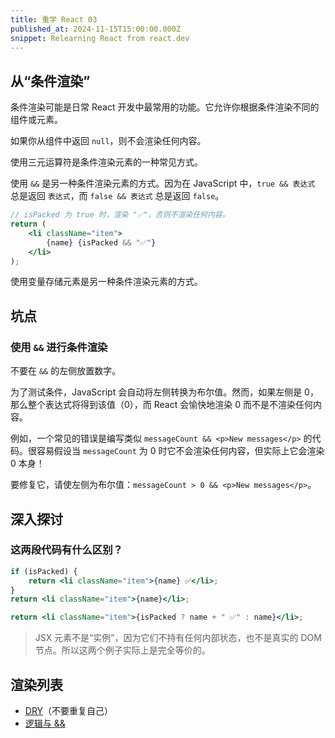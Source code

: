 ```yaml
---
title: 重学 React 03
published_at: 2024-11-15T15:00:00.000Z
snippet: Relearning React from react.dev
---
```


## 从“条件渲染”

条件渲染可能是日常 React 开发中最常用的功能。它允许你根据条件渲染不同的组件或元素。

如果你从组件中返回 `null`，则不会渲染任何内容。

使用三元运算符是条件渲染元素的一种常见方式。

使用 `&&` 是另一种条件渲染元素的方式。因为在 JavaScript 中，`true && 表达式`
总是返回 `表达式`，而 `false && 表达式` 总是返回 `false`。

```jsx
// isPacked 为 true 时，渲染 "✅"，否则不渲染任何内容。
return (
    <li className="item">
        {name} {isPacked && "✅"}
    </li>
);
```

使用变量存储元素是另一种条件渲染元素的方式。

## 坑点

### 使用 `&&` 进行条件渲染

不要在 `&&` 的左侧放置数字。

为了测试条件，JavaScript 会自动将左侧转换为布尔值。然而，如果左侧是
0，那么整个表达式将得到该值（0），而 React 会愉快地渲染 0 而不是不渲染任何内容。

例如，一个常见的错误是编写类似 `messageCount && <p>New messages</p>`
的代码。很容易假设当 `messageCount` 为 0 时它不会渲染任何内容，但实际上它会渲染
0 本身！

要修复它，请使左侧为布尔值：`messageCount > 0 && <p>New messages</p>`。

## 深入探讨

### 这两段代码有什么区别？

```jsx
if (isPacked) {
    return <li className="item">{name} ✅</li>;
}
return <li className="item">{name}</li>;
```

```jsx
return <li className="item">{isPacked ? name + " ✅" : name}</li>;
```

> JSX 元素不是“实例”，因为它们不持有任何内部状态，也不是真实的 DOM
> 节点。所以这两个例子实际上是完全等价的。

## 渲染列表

- [DRY](https://en.wikipedia.org/wiki/Don%27t_repeat_yourself)（不要重复自己）
- [逻辑与 &&](https://developer.mozilla.org/en-US/docs/Web/JavaScript/Reference/Operators/Logical_AND)
